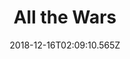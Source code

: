---
title: All the Wars
artist: The Pineapple Thief
date: 2018-12-16T02:09:10.565Z
cover: /upload/tumblr_od8ui8iv6e1vfaqyoo1_r1_1280.jpg
styles:
  - Progressive Rock
links:
  spotify: https://play.spotify.com/album/1UxORLzYOVBrrxRWA1cSjf
  youtube: https://music.youtube.com/watch?v=-axgj7JywCA
  applemusic: https://itunes.apple.com/us/album/all-the-wars-deluxe-edition/675858750?uo=4
  soundcloud: ""
  bandcamp: ""
  googleplay: https://play.google.com/music/m/Bstjiiyhds6ulllxstyvrnstpwy?signup_if_needed=1
  deezer: https://www.deezer.com/album/5375861
---